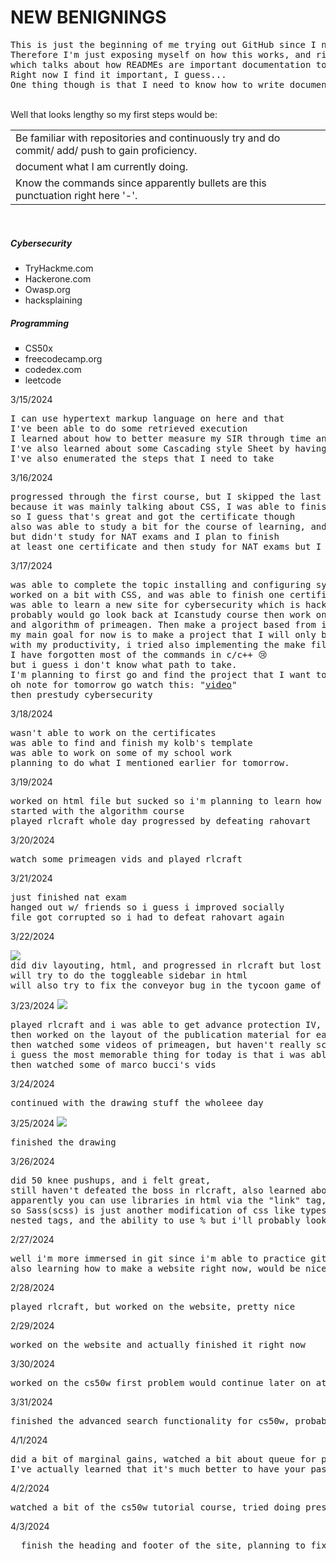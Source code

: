 <h1>NEW BENIGNINGS</h1>
<pre>This is just the beginning of me trying out GitHub since I need this for the industry.
Therefore I'm just exposing myself on how this works, and right now I'm looking at this <a href = "https://github.com/hackergrrl/art-of-readme">article</a>,  
which talks about how READMEs are important documentation tools, mainly for modules on how it would work. 
Right now I find it important, I guess...
One thing though is that I need to know how to write documentation and be knowledgeable about the navigation of GitHub.</pre>
<br>Well that looks lengthy so my first steps would be:
<table>
  <tr>
    <td>Be familiar with repositories and continuously try and do commit/ add/ push to gain proficiency.</td>
  </tr>
  
  <tr>
    <td>document what I am currently doing.</td>
  </tr>
  
  <tr>
    <td>Know the commands since apparently bullets are this punctuation right here '-'.</td>
  </tr>
</table>
<br>
<h5>Cybersecurity</h5>
<ul>
  <li>TryHackme.com</li>
  <li>Hackerone.com</li>
  <li>Owasp.org</li>
  <li>hacksplaining</li>
</ul>
<h5>Programming</h5>
<ul type = "square">
  <li>CS50x</li>
  <li>freecodecamp.org</li>
  <li>codedex.com</li>
  <li>leetcode</li>
</ul>
3/15/2024
<pre>
I can use hypertext markup language on here and that
I've been able to do some retrieved execution
I learned about how to better measure my SIR through time and efficiency
I've also learned about some Cascading style Sheet by having it either in-line or outline
I've also enumerated the steps that I need to take
</pre>
3/16/2024
<pre>
progressed through the first course, but I skipped the last 2 course
because it was mainly talking about CSS, I was able to finish the survey form though, 
so I guess that's great and got the certificate though
also was able to study a bit for the course of learning, and dwelled on the codedex problems.
but didn't study for NAT exams and I plan to finish 
at least one certificate and then study for NAT exams but I guess lots of events will be happening
</pre>
3/17/2024
<pre>
was able to complete the topic installing and configuring systems in the E-tesda course
worked on a bit with CSS, and was able to finish one certification project in html
was able to learn a new site for cybersecurity which is hacksplaining
probably would go look back at Icanstudy course then work on the data structures
and algorithm of primeagen. Then make a project based from it.
my main goal for now is to make a project that I will only be using which can help
with my productivity, i tried also implementing the make file in c/c++ and noticed that
I have forgotten most of the commands in c/c++ 😢
but i guess i don't know what path to take.
I'm planning to first go and find the project that I want to work on.
oh note for tomorrow go watch this: "<a href = "https://frontendmasters.com/courses/algorithms/introduction/">video</a>"
then prestudy cybersecurity
</pre>
3/18/2024
<pre>
wasn't able to work on the certificates
was able to find and finish my kolb's template
was able to work on some of my school work
planning to do what I mentioned earlier for tomorrow.
</pre>
3/19/2024
<pre>
worked on html file but sucked so i'm planning to learn how
started with the algorithm course
played rlcraft whole day progressed by defeating rahovart
</pre>
3/20/2024
<pre>
watch some primeagen vids and played rlcraft
</pre>
3/21/2024
<pre>
just finished nat exam
hanged out w/ friends so i guess i improved socially
file got corrupted so i had to defeat rahovart again
</pre>
3/22/2024
<pre>
<image src = "https://media.discordapp.net/attachments/814676072649719808/1220735406115520632/image.png?ex=66100570&is=65fd9070&hm=a1ca1b760774979215020263437aea13788225ec551c0886acf2b4ae58cf7497&=&format=webp&quality=lossless&width=756&height=364">
did div layouting, html, and progressed in rlcraft but lost advance mending.... 
will try to do the toggleable sidebar in html
will also try to fix the conveyor bug in the tycoon game of roblox
</pre>
3/23/2024

<img src = "https://media.discordapp.net/attachments/675285778154258439/1220896761690984559/431540360_122237040062001441_6917348927591967035_n.png?ex=66109bb7&is=65fe26b7&hm=7d4e2d871ad63d33fbdfd8a7fb863b4d768b2250c9fbd3b087f1b906ccac4067&=&format=webp&quality=lossless&width=431&height=481" style = "margin-left: auto; margin-right: auto;">
<pre>
played rlcraft and i was able to get advance protection IV, 
then worked on the layout of the publication material for easter sunday,
then watched some videos of primeagen, but haven't really scheduled yet
i guess the most memorable thing for today is that i was able to do digital painting.
then watched some of marco bucci's vids
</pre>

3/24/2024
<pre>
continued with the drawing stuff the wholeee day
</pre>

3/25/2024
<img src = "https://media.discordapp.net/attachments/811893541378326579/1221739560632061972/easter_sunday.png?ex=6613aca2&is=660137a2&hm=faf359728145e7cccebeaea9b02dd0a62cca221122d9f6088d0e2258f6c97fab&=&format=webp&quality=lossless&width=602&height=599">
<pre>
finished the drawing
</pre>

3/26/2024
<pre>
did 50 knee pushups, and i felt great,
still haven't defeated the boss in rlcraft, also learned about meta's, media types, flex box, but it's all theory, still ened some practice
apparently you can use libraries in html via the "link" tag, so bootstrap might be good.
so Sass(scss) is just another modification of css like typescript and adds more functionalities like variables, 
nested tags, and the ability to use % but i'll probably look at the documentary
</pre>

2/27/2024
<pre>
well i'm more immersed in git since i'm able to practice git add/ commit/ push/ pull now reallllly fun,
also learning how to make a website right now, would be nice if i could continue this for tomorrow
</pre>

2/28/2024
<pre>
played rlcraft, but worked on the website, pretty nice
</pre>

2/29/2024
<pre>
worked on the website and actually finished it right now
</pre>

3/30/2024
<pre>
worked on the cs50w first problem would continue later on at 3/31/24
</pre>

3/31/2024
<pre>
finished the advanced search functionality for cs50w, probably gonna style it for now.
</pre>

4/1/2024
<pre>
did a bit of marginal gains, watched a bit about queue for primeagen's data structures and algorithms, then started a bit on cs50's cybersecurity:
I've actually learned that it's much better to have your password be managed by a password manager.
</pre>

4/2/2024
<pre>
watched a bit of the cs50w tutorial course, tried doing prestudy but failed, worked a bit on codedex, not a day that i was expecting but still moved forward even if it's just a little bit.
</pre>

4/3/2024
<pre>
  finish the heading and footer of the site, planning to fix the footing abit, add abit of google logo, and work on the body
</pre>
